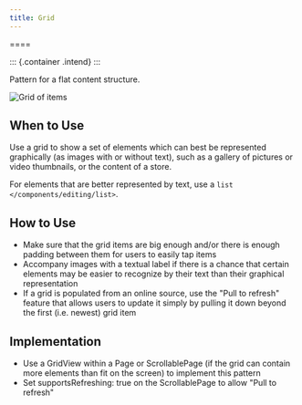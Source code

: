 ```yaml
---
title: Grid
---
```

====

::: {.container .intend}
:::

Pattern for a flat content structure.

![Grid of items](/hig/Grid.png)

When to Use
-----------

Use a grid to show a set of elements which can best be represented
graphically (as images with or without text), such as a gallery of
pictures or video thumbnails, or the content of a store.

For elements that are better represented by text, use a
`list </components/editing/list>`.

How to Use
----------

-   Make sure that the grid items are big enough and/or there is enough
    padding between them for users to easily tap items
-   Accompany images with a textual label if there is a chance that
    certain elements may be easier to recognize by their text than their
    graphical representation
-   If a grid is populated from an online source, use the \"Pull to
    refresh\" feature that allows users to update it simply by pulling
    it down beyond the first (i.e. newest) grid item

Implementation
--------------

-   Use a GridView within a Page or ScrollablePage (if the grid can
    contain more elements than fit on the screen) to implement this
    pattern
-   Set supportsRefreshing: true on the ScrollablePage to allow \"Pull
    to refresh\"
